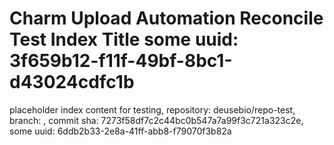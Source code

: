 # Charm Upload Automation Reconcile Test Index Title some uuid: 3f659b12-f11f-49bf-8bc1-d43024cdfc1b
 placeholder index content for testing,  repository: deusebio/repo-test,  branch: ,  commit sha: 7273f58df7c2c44bc0b547a7a99f3c721a323c2e,  some uuid: 6ddb2b33-2e8a-41ff-abb8-f79070f3b82a
